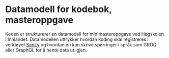 # Datamodell for kodebok, masteroppgave

Koden er strukturerer en datamodell for min masteroppgave ved Høgskolen i Innlandet. Datamodellen uttrykker hvordan koding skal registreres i verktøyet [Sanity](https://sanity.io) og hvordan en kan skrive spørringer i språk som GROQ eller GraphQL for å hente data ut igjen.
